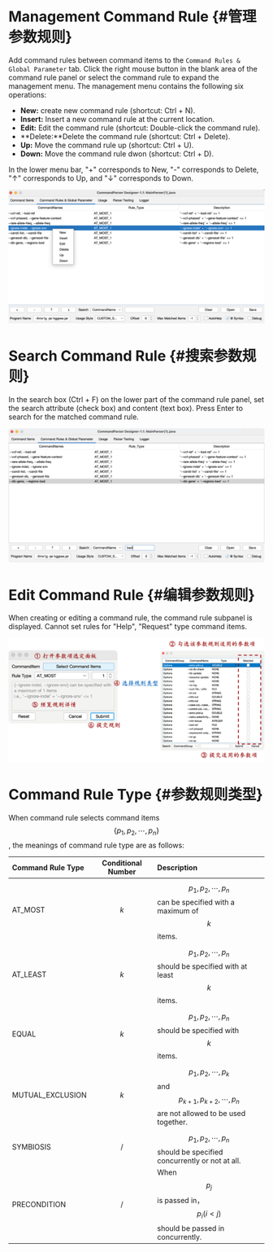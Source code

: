 # Management Command Rule {#管理参数规则}

Add command rules between command items to the `Command Rules & Global Parameter` tab. Click the right mouse button in the blank area of the command rule panel or select the command rule to expand the management menu. The management menu contains the following six operations:

- **New:** create new command rule (shortcut: Ctrl + N).
- **Insert:** Insert a new command rule at the current location.
- **Edit:** Edit the command rule (shortcut: Double-click the command rule).
- **Delete:**Delete the command rule (shortcut: Ctrl + Delete).
- **Up:** Move the command rule up (shortcut: Ctrl + U).
- **Down:** Move the command rule dwon (shortcut: Ctrl + D).

In the lower menu bar, "+" corresponds to New, "-" corresponds to Delete, "↑" corresponds to Up, and "↓" corresponds to Down.

![commandrules-managercommandrules](../../../image/commandrules-managercommandrules.png)

# Search Command Rule {#搜索参数规则}

In the search box (Ctrl + F) on the lower part of the command rule panel, set the search attribute (check box) and content (text box). Press Enter to search for the matched command rule.

![commandrules-searchrules](../../../image/commandrules-searchrules.png)

# Edit Command Rule {#编辑参数规则}

When creating or editing a command rule, the command rule subpanel is displayed. Cannot set rules for "Help", "Request" type command items.

![commandrules-editrule](../../../image/commandrules-editrule.png)

# Command Rule Type {#参数规则类型}

When command rule selects command items $$\{p_1,p_2,\cdots,p_n\}$$ , the meanings of command rule type are as follows:

| Command Rule Type  | Conditional Number | Description                               |
| :--------------------- | :--------: | :----------------------------------------------------- |
| AT_MOST                | $$k$$      | $$p_1,p_2,\cdots,p_n$$ can be specified with a maximum of $$k$$ items. |
| AT_LEAST               | $$k$$      | $$p_1,p_2,\cdots,p_n$$  should be specified with at least $$k$$ items. |
| EQUAL                  | $$k$$      | $$p_1,p_2,\cdots,p_n$$  should be specified with $$k$$ items. |
| MUTUAL_EXCLUSION | $$k$$      | $$p_1,p_2,\cdots,p_k$$  and $$p_{k+1},p_{k+2},\cdots,p_n$$ are not allowed to be used together. |
| SYMBIOSIS        | /    | $$p_1,p_2,\cdots,p_n$$  should be specified concurrently or not at all. |
| PRECONDITION | /    | When  $$p_j$$ is passed in，$$p_i (i<j)$$ should be passed in concurrently. |

